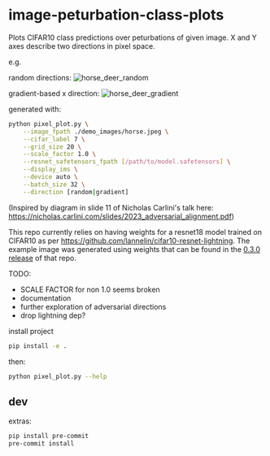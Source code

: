 # image-peturbation-class-plots

Plots CIFAR10 class predictions over peturbations of given image. X and Y axes describe two directions in pixel space.

e.g.

random directions:
![horse_deer_random](https://github.com/lannelin/image-peturbation-class-plots/assets/26149456/90a4090a-b7a0-4569-b58d-97d91d6326a3)


gradient-based x direction:
![horse_deer_gradient](https://github.com/lannelin/image-peturbation-class-plots/assets/26149456/fa8f1add-5a77-48cd-a86b-d51fae440950)



generated with:
```bash
python pixel_plot.py \
    --image_fpath ./demo_images/horse.jpeg \
    --cifar_label 7 \
    --grid_size 20 \
    --scale_factor 1.0 \
    --resnet_safetensors_fpath [/path/to/model.safetensors] \
    --display_ims \
    --device auto \
    --batch_size 32 \
    --direction [random|gradient]
```

(Inspired by diagram in slide 11 of Nicholas Carlini's talk here: https://nicholas.carlini.com/slides/2023_adversarial_alignment.pdf)


This repo currently relies on having weights for a resnet18 model trained on CIFAR10 as per https://github.com/lannelin/cifar10-resnet-lightning. The example image was generated using weights that can be found in the [0.3.0 release](https://github.com/lannelin/cifar10-resnet-lightning/releases/tag/v0.3.0) of that repo.



TODO:

- SCALE FACTOR for non 1.0 seems broken
- documentation
- further exploration of adversarial directions
- drop lightning dep?

install project

```bash
pip install -e .
```

then:

```bash
python pixel_plot.py --help
```

## dev

extras:
```bash
pip install pre-commit
pre-commit install
```
